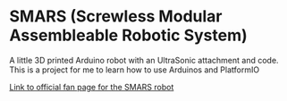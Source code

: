 # SMARS (Screwless Modular Assembleable Robotic System)

A little 3D printed Arduino robot with an UltraSonic attachment and code.  
This is a project for me to learn how to use Arduinos and PlatformIO

[Link to official fan page for the SMARS robot](https://www.smarsfan.com/)

